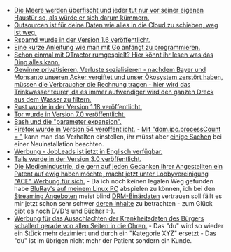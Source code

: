* [Die Meere werden überfischt und jeder tut nur vor seiner eigenen Haustür so, als würde er sich darum kümmern.](https://www.heise.de/tp/features/Der-grosse-Fischzug-3718149.html)
* [Outsourcen ist für deine Daten wie alles in die Cloud zu schieben, weg ist weg.](https://blog.fefe.de/?ts=a7c06c8e)
* [Rspamd wurde in der Version 1.6 veröffentlicht.](http://www.phoronix.com/scan.php?page=news_item&px=rspamd-1.6-Released)
* [Eine kurze Anleitung wie man mit Go anfängt zu programmieren.](https://opensource.com/article/17/6/getting-started-go)
* [Schon einmal mit QTractor rumgespielt? Hier könnt ihr lesen was das Ding alles kann.](https://opensource.com/article/17/6/qtractor-audio)
* [Gewinne privatisieren, Verluste sozialisieren - nachdem Bayer und Monsanto unseren Acker vergiftet und unser Ökosystem zerstört haben, müssen die Verbraucher die Rechnung tragen - hier wird das Trinkwasser teurer, da es immer aufwendiger wird den ganzen Dreck aus dem Wasser zu filtern.](http://www.sonnenseite.com/de/politik/trinkwasser-preissteigerung-bis-zu-45-prozent-erwartet.html)
* [Rust wurde in der Version 1.18 veröffentlicht.](https://www.pro-linux.de/news/1/24826/rust-118-vorgestellt.html)
* [Tor wurde in Version 7.0 veröffentlicht.](https://blog.torproject.org/blog/tor-browser-70-released)
* [Bash und die "parameter expansion".](https://opensource.com/article/17/6/bash-parameter-expansion)
* [Firefox wurde in Version 54 veröffentlicht.](https://www.pro-linux.de/news/1/24839/firefox-54-freigegeben.html) - [Mit "dom.ipc.processCount = <int>"](https://www.heise.de/forum/heise-online/News-Kommentare/Firefox-54-mit-Multiprozess-Architektur/Re-warum-nicht-ein-Task-pro-Tab-Und-den-task-dann-bitte-auch-entsprechend-bene/posting-30538551/show/) kann man das Verhalten einstellen, ihr müsst aber [einige Sachen](https://www.heise.de/forum/heise-online/News-Kommentare/Firefox-54-mit-Multiprozess-Architektur/Re-FF-bleibt-alternativlos/posting-30538108/show/) bei einer Neuinstallation beachten.
* [Werbung - JobLeads ist jetzt in Englisch verfügbar.](https://www.jobleads.de)
* [Tails wurde in der Version 3.0 veröffentlicht.](https://www.pro-linux.de/news/1/24838/tails-30-basiert-auf-debian-9-stretch.html)
* [Die Medienindustrie, die gern auf jeden Gedanken ihrer Angestellten ein Patent auf ewig haben möchte, macht jetzt unter Lobbyvereinigung "ACE" Werbung für sich.](https://www.heise.de/newsticker/meldung/30-internationale-Medienunternehmen-bilden-Allianz-gegen-Piraterie-3743059.html) - Da ich noch keinen legalen Weg gefunden habe [BluRay's auf meinem Linux PC](https://www.heise.de/forum/heise-online/News-Kommentare/30-internationale-Medienunternehmen-bilden-Allianz-gegen-Piraterie/This-DVD-cannot-be-played-in-your-region/posting-30540540/show/) abspielen zu können, ich bei den [Streaming Angeboten](https://www.heise.de/forum/heise-online/News-Kommentare/30-internationale-Medienunternehmen-bilden-Allianz-gegen-Piraterie/wo-wann-und-auf-welchem-Geraet-es-will-ach-ja/posting-30538717/show/) meist blind [DRM-Binärdaten](https://www.heise.de/forum/heise-online/News-Kommentare/30-internationale-Medienunternehmen-bilden-Allianz-gegen-Piraterie/Liebe-internationale-Medienunternehmen/posting-30537473/show/) vertrauen soll fällt es mir jetzt schon sehr schwer [deren Inhalte](https://www.heise.de/forum/heise-online/News-Kommentare/30-internationale-Medienunternehmen-bilden-Allianz-gegen-Piraterie/Wer-definiert-was-legal-ist/posting-30537352/show/) zu betrachten - zum Glück gibt es noch DVD's und Bücher :-).
* [Werbung für das Ausschlachten der Krankheitsdaten des Bürgers schallert gerade von allen Seiten in die Ohren.](https://www.heise.de/newsticker/meldung/Digitalgipfel-Mit-eHealth-und-Big-Data-kommt-die-Praezisionsmedizin-3742912.html) - Das "du" wird so wieder ein Stück mehr dezimiert und durch ein "Kategorie XYZ" ersetzt - Das "du" ist im übrigen nicht mehr der Patient sondern ein Kunde.
